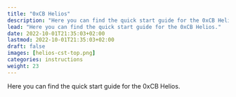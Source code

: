 ```yaml
---
title: "0xCB Helios"
description: "Here you can find the quick start guide for the 0xCB Helios."
lead: "Here you can find the quick start guide for the 0xCB Helios."
date: 2022-10-01T21:35:03+02:00
lastmod: 2022-10-01T21:35:03+02:00
draft: false
images: [helios-cst-top.png]
categories: instructions
weight: 23
---
```


Here you can find the quick start guide for the 0xCB Helios.